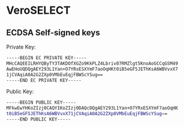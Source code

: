 # VeroSELECT

## ECDSA Self-signed keys

Private Key:

```sh
-----BEGIN EC PRIVATE KEY-----
MHcCAQEEILRHYQByTY3TAKDOfXGZo9KkPLZ4Lbriv07RMZlgt5KnoAoGCCqGSM49
AwEHoUQDQgAEY293L1Yan+O7YRxESXYmF7aoOqHKt0iB5eGF5JEThKsA6WBVvxX7
1jCVAqiA0A2G2ZXp0VMbEuEqjFBWScYSug==
-----END EC PRIVATE KEY-----
```

Public Key:

```sh
-----BEGIN PUBLIC KEY-----
MFkwEwYHKoZIzj0CAQYIKoZIzj0DAQcDQgAEY293L1Yan+O7YRxESXYmF7aoOqHK
t0iB5eGF5JEThKsA6WBVvxX71jCVAqiA0A2G2ZXp0VMbEuEqjFBWScYSug==
-----END PUBLIC KEY-----
```